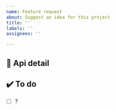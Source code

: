 ```yaml
---
name: Feature request
about: Suggest an idea for this project
title: ''
labels: ''
assignees: ''

---
```


🌙 Api detail
---

✔️ To do
---
- [ ] ?
